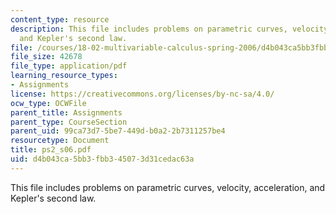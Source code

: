 ```yaml
---
content_type: resource
description: This file includes problems on parametric curves, velocity, acceleration,
  and Kepler's second law.
file: /courses/18-02-multivariable-calculus-spring-2006/d4b043ca5bb3fbb345073d31cedac63a_ps2_s06.pdf
file_size: 42678
file_type: application/pdf
learning_resource_types:
- Assignments
license: https://creativecommons.org/licenses/by-nc-sa/4.0/
ocw_type: OCWFile
parent_title: Assignments
parent_type: CourseSection
parent_uid: 99ca73d7-5be7-449d-b0a2-2b7311257be4
resourcetype: Document
title: ps2_s06.pdf
uid: d4b043ca-5bb3-fbb3-4507-3d31cedac63a
---
```

This file includes problems on parametric curves, velocity, acceleration, and Kepler's second law.